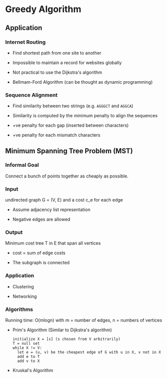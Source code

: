 # Greedy Algorithm

## Application

### Internet Routing

* Find shortest path from one site to another

* Impossible to maintain a record for websites globally

* Not practical to use the Dijkstra's algorithm

* Bellmam-Ford Algorithm (can be thought as dynamic programming)

### Sequence Alignment

* Find similarity between two strings (e.g. `AGGGCT` and `AGGCA`)

* Similarity is computed by the minimum penalty to align the sequences

* +ve penalty for each gap (inserted between characters)

* +ve penalty for each mismatch characters 


## Minimum Spanning Tree Problem (MST)

### Informal Goal 

  Connect a bunch of points together as cheaply as possible. 
  
### Input 

  undirected graph G = (V, E) and a cost c_e for each edge
  
  * Assume adjacency list representation
  
  * Negative edges are allowed
  
### Output

  Minimum cost tree T in E that span all vertices
  
  * cost = sum of edge costs
  
  * The subgraph is connected
  
### Application

  * Clustering
  
  * Networking
  
### Algorithms

  Running time: O(mlogn) with m = number of edges, n = numbers of vertices

  * Prim's Algorithm (Similar to Dijkstra's algorithm)
  
        initialize X = [s] (s chosen from V arbitrarily)
        T = null set 
        while X != V:
          let e = (u, v) be the cheapest edge of G with u in X, v not in X
          add e to T
          add v to X
  
  * Kruskal's Algorithm
